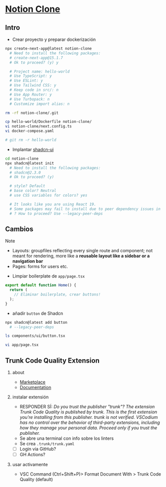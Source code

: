 # [Notion Clone](https://www.youtube.com/watch?v=0OaDyjB9Ib8)


## Intro

- Crear proyecto y preparar dockerización

```bash
npx create-next-app@latest notion-clone
  # Need to install the following packages:
  # create-next-app@15.1.7
  # Ok to proceed? (y) y

  # Project name: hello-world
  # Use TypeScript: y
  # Use ESLint: y
  # Use Tailwind CSS: y
  # Keep code in src/: n
  # Use App Router: y
  # Use Turbopack: n
  # Customize import alias: n

rm -rf notion-clone/.git

cp hello-world/Dockerfile notion-clone/
vi notion-clone/next.config.ts
vi docker-compose.yaml

# git rm -r hello-world
```

- Implantar [shadcn-ui](https://ui.shadcn.com/)

```sh
cd notion-clone
npx shadcn@latest init
  # Need to install the following packages:
  # shadcn@2.3.0
  # Ok to proceed? (y)

  # style? Default
  # base color? Neutral
  # use CSS variables for colors? yes

  # It looks like you are using React 19.
  # Some packages may fail to install due to peer dependency issues in npm (see https://ui.shadcn.com/react-19).
  # ? How to proceed? Use --legacy-peer-deps
```


## Cambios

> [!NOTE]
> - Layouts: groupfiles reflecting every single route and component; not meant for rendering, more like a **reusable layout like a sidebar or a navigation bar**
> - Pages: forms for users etc.

<!-- - `app/layout.tsx`: -->

- Limpiar boilerplate de `app/page.tsx`

```ts
export default function Home() {
  return (
    // Eliminar boilerplate, crear buttons!
  );
}
```

- añadir `button` de Shadcn

```sh
npx shadcn@latest add button
  # --legacy-peer-deps

ls components/ui/button.tsx

vi app/page.tsx
```

## Trunk Code Quality Extension

1. about
   - [Marketplace](https://marketplace.visualstudio.com/items?itemName=Trunk.io)
   - [Documentation](https://docs.trunk.io/code-quality/ide-integration/vscode)

2. instalar extensión
   - RESPONDER SÍ: *Do you trust the publisher "trunk"? The extension Trunk Code Quality is published by trunk. This is the first extension you're installing from this publisher. trunk is not verified. VSCodium has no control over the behavior of third-party extensions, including how they manage your personal data. Proceed only if you trust the publisher.*
   - Se abre una terminal con info sobre los linters
   - Se crea `.trunk/trunk.yaml`
   - [ ] Login via GitHub?
   - [ ] GH Actions?

3. usar activamente
   - VSC Command (Ctrl+Shift+P)> Format Document With > Trunk Code Quality (default)



